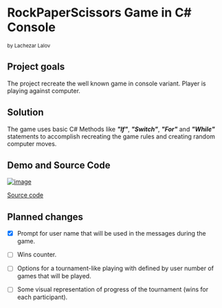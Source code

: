 # RockPaperScissors Game in C# Console
<sub>by Lachezar Lalov</sub>

## Project goals
  The project recreate the well known game in console variant. Player is playing against computer.

## Solution
  The game uses basic C# Methods like ***"If"***, ***"Switch"***, ***"For"*** and ***"While"*** statements to accomplish recreating the game rules and creating random computer moves.

## Demo and Source Code
  [![image](https://user-images.githubusercontent.com/113022668/192635935-4ca79d01-a053-457e-b898-ae035334ac42.png)](https://replit.com/@LachezarL/RockPaperScissors#Main.cs)
  
  [Source code](https://github.com/LachezarLalov/RockPaperScissorsByLL/blob/main/RockPaperScissors_Game/RockPaperScissors.cs)

## Planned changes
  - [X] Prompt for user name that will be used in the messages during the game.
  - [ ] Wins counter.
  - [ ] Options for a tournament-like playing with defined by user number of games that will be played.
  - [ ] Some visual representation of progress of the tournament (wins for each participant).

